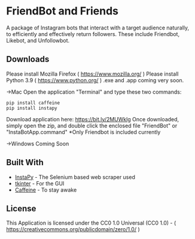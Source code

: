 # FriendBot and Friends

A package of Instagram bots that interact with a target audience naturally, to efficiently and effectively return followers. These include Friendbot, Likebot, and Unfollowbot.


## Downloads

Please install Mozilla Firefox ( https://www.mozilla.org/ )
Please install Python 3.9 ( https://www.python.org/ )
.exe and .app coming very soon.

->Mac
  Open the application "Terminal" and type these two commands:
```
pip install caffeine
pip install instapy
```
  Download application here: https://bit.ly/2MUWklg 
  Once downloaded, simply open the zip, and double click the enclosed file "FriendBot" or "InstaBotApp.command"
  *Only Friendbot is included currently
    
->Windows
  Coming Soon


## Built With

* [InstaPy](https://instapy.org/) - The Selenium based web scraper used
* [tkinter](https://docs.python.org/3/library/tkinter.html) - For the GUI
* [Caffeine](https://pypi.org/project/caffeine/) - To stay awake


## License

This Application is licensed under the CC0 1.0 Universal (CC0 1.0) -  ( https://creativecommons.org/publicdomain/zero/1.0/ )
